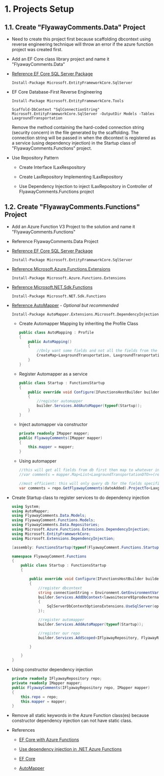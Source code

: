 # 1. Projects Setup

## 1.1. Create "FlyawayComments.Data" Project

- Need to create this project first because scaffolding dbcontext using reverse engineering technique will throw an error if the azure function project was created first.

- Add an EF Core class library project and name it "FlyawayComments.Data"

- [Reference EF Core SQL Server Package](https://www.nuget.org/packages/Microsoft.EntityFrameworkCore.SqlServer)

  ```
  Install-Package Microsoft.EntityFrameworkCore.SqlServer
  ```

- EF Core Database-First Reverse Engineering

  ```
  Install-Package Microsoft.EntityFrameworkCore.Tools

  Scaffold-DbContext "SqlConnectionString" Microsoft.EntityFrameworkCore.SqlServer -OutputDir Models -Tables LaxgroundTransportation
  ```

  Remove the method containing the hard-coded connection string (security concern) in the file generated by the scaffolding. The connection string will be passed in when the dbcontext is registered as a service (using dependency injection) in the Startup class of "FlyawayComments.Functions" project.

- Use Repository Pattern

  - Create Interface ILaxRespository

  - Create LaxRepository Implementing ILaxRepository

  - Use Dependency Injection to inject ILaxRepository in Controller of FlyawayComments.Functions project

## 1.2. Create "FlyawayComments.Functions" Project

- Add an Azure Function V3 Project to the solution and name it "FlyawayComments.Functions"

- Reference FlyawayComments.Data Project

- [Reference EF Core SQL Server Package](https://www.nuget.org/packages/Microsoft.EntityFrameworkCore.SqlServer)

  ```
  Install-Package Microsoft.EntityFrameworkCore.SqlServer
  ```

- [Reference Microsoft.Azure.Functions.Extensions](https://www.nuget.org/packages/Microsoft.Azure.Functions.Extensions/)
  ```
  Install-Package Microsoft.Azure.Functions.Extensions
  ```
- [Reference Microsoft.NET.Sdk.Functions](https://www.nuget.org/packages/Microsoft.NET.Sdk.Functions/)
  ```
  Install-Package Microsoft.NET.Sdk.Functions
  ```
- [Reference AutoMapper](https://www.nuget.org/packages/AutoMapper.Extensions.Microsoft.DependencyInjection) - _Optional but recommended_

  ```
  Install-Package AutoMapper.Extensions.Microsoft.DependencyInjection
  ```

  - Create Automapper Mapping by inheriting the Profile Class
    ```csharp
    public class AutoMapping : Profile
    {
        public AutoMapping()
        {
            //Only want some fields and not all the fields from the table
            CreateMap<LaxgroundTransportation, LaxgroundTransportationDTO>();
        }
    }
    ```
  - Register Automapper as a service
    ```csharp
    public class Startup : FunctionsStartup
    {
        public override void Configure(IFunctionsHostBuilder builder)
        {
            //register automapper
            builder.Services.AddAutoMapper(typeof(Startup));
        }
    }
    ```
  - Inject automapper via constructor
    ```csharp
    private readonly IMapper mapper;
    public FlyawayComments(IMapper mapper)
    {
        this.mapper = mapper;
    }
    ```
  - Using automapper

    ```csharp
    //this will get all fields from db first then map to whatever in LaxgroundTransportationDTO - return smaller no of fields in DTO
    //var comments = mapper.Map<List<LaxgroundTransportationDTO>>(repo.GetFlyawayComments(dateAdded));

    //most efficient: this will only query db for the fields specified in LaxgroundTransportationDTO - return smaller no of fields in DTO
    var comments = repo.GetFlyawayComments(dateAdded).ProjectTo<LaxgroundTransportationDTO>(mapper.ConfigurationProvider).ToList();
    ```

- Create Startup class to register services to do dependency injection

  ```csharp
  using System;
  using AutoMapper;
  using FlyawayComments.Data.Models;
  using FlyawayComment.Functions.Models;
  using FlyawayComments.Data.Repositories;
  using Microsoft.Azure.Functions.Extensions.DependencyInjection;
  using Microsoft.EntityFrameworkCore;
  using Microsoft.Extensions.DependencyInjection;

  [assembly: FunctionsStartup(typeof(FlyawayComment.Functions.Startup))]

  namespace FlyawayComment.Functions
  {
      public class Startup : FunctionsStartup
      {

          public override void Configure(IFunctionsHostBuilder builder)
          {
              //register dbcontext
              string connectionString = Environment.GetEnvironmentVariable("FlyawayConnectionString");
              builder.Services.AddDbContext<lawasitecore91prodexternaldbContext>(options =>
              {
                  SqlServerDbContextOptionsExtensions.UseSqlServer(options, connectionString);
              });

              //register automapper
              builder.Services.AddAutoMapper(typeof(Startup));

              //register our repo
              builder.Services.AddScoped<IFlyawayRepository, FlyawayRepository>();

          }

      }
  }
  ```

- Using constructor dependency injection
  ```csharp
  private readonly IFlyawayRepository repo;
  private readonly IMapper mapper;
  public FlyawayComments(IFlyawayRepository repo, IMapper mapper)
  {
      this.repo = repo;
      this.mapper = mapper;
  }
  ```
- Remove all static keywords in the Azure Function class(es) because constructor dependency injection can not have static class.

- References

  - [EF Core with Azure Functions](https://markheath.net/post/ef-core-di-azure-functions)

  - [Use dependency injection in .NET Azure Functions](https://docs.microsoft.com/en-us/azure/azure-functions/functions-dotnet-dependency-injection)

  - [EF Core](https://www.entityframeworktutorial.net/efcore/create-model-for-existing-database-in-ef-core.aspx)

  - [AutoMapper](https://www.codementor.io/@zedotech/how-to-using-automapper-on-asp-net-core-3-0-via-dependencyinjection-zq497lzsq)
